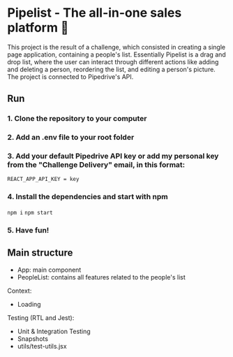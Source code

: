 # Pipelist - The all-in-one sales platform 🚀

This project is the result of a challenge, which consisted in creating a single page application, containing a people's list. Essentially Pipelist is a drag and drop list, where the user can interact through different actions like adding and deleting a person, reordering the list, and editing a person's picture.
The project is connected to Pipedrive's API.

## Run

### 1. Clone the repository to your computer

### 2. Add an .env file to your root folder

### 3. Add your default Pipedrive API key or add my personal key from the "Challenge Delivery" email, in this format:

`REACT_APP_API_KEY = key`

### 4. Install the dependencies and start with npm

`npm i`
`npm start`

### 5. Have fun!

## Main structure

- App: main component
- PeopleList: contains all features related to the people's list

Context:

- Loading

Testing (RTL and Jest):

- Unit & Integration Testing
- Snapshots
- utils/test-utils.jsx
